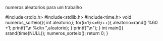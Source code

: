 numeros aleatorios para um trabalho


#include<stdio.h>
#include<stdlib.h>
#include<time.h>
void numeros_sorteio(){
    int aleatorio,i;
    for(i=1;i<=6;i++){
        aleatorio=rand() %60 +1;
         printf("\n %d\n ",aleatorio);
    }
     printf("\n");
}
int main(){
    srand(time(NULL));
 numeros_sorteio();
    return 0;
}
